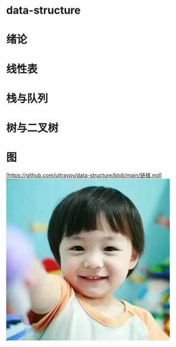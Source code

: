 # data-structure
# 绪论
# 线性表
# 栈与队列
# 树与二叉树
# 图
[https://github.com/ultraypy/data-structure/blob/main/链接.md]
![alt 属性文本](QQ%E5%9B%BE%E7%89%8720201012203225.jpg)
